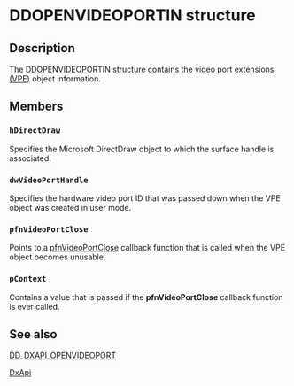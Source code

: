 # DDOPENVIDEOPORTIN structure

## Description

The DDOPENVIDEOPORTIN structure contains the [video port extensions (VPE)](https://learn.microsoft.com/windows-hardware/drivers/) object information.

## Members

### `hDirectDraw`

Specifies the Microsoft DirectDraw object to which the surface handle is associated.

### `dwVideoPortHandle`

Specifies the hardware video port ID that was passed down when the VPE object was created in user mode.

### `pfnVideoPortClose`

Points to a [pfnVideoPortClose](https://learn.microsoft.com/windows/desktop/api/ddkmapi/nc-ddkmapi-lpdd_notifycallback) callback function that is called when the VPE object becomes unusable.

### `pContext`

Contains a value that is passed if the **pfnVideoPortClose** callback function is ever called.

## See also

[DD_DXAPI_OPENVIDEOPORT](https://learn.microsoft.com/previous-versions/windows/hardware/drivers/ff551498(v=vs.85))

[DxApi](https://learn.microsoft.com/previous-versions/windows/drivers/display/nf-dxapi-dxapi)